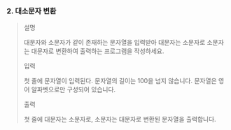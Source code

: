 ### 2. 대소문자 변환
>설명
>
>대문자와 소문자가 같이 존재하는 문자열을 입력받아 대문자는 소문자로 소문자는 대문자로 변환하여 출력하는 프로그램을 작성하세요.
>
>
>입력
>
>첫 줄에 문자열이 입력된다. 문자열의 길이는 100을 넘지 않습니다.
>문자열은 영어 알파벳으로만 구성되어 있습니다.
>
>
>출력
>
>첫 줄에 대문자는 소문자로, 소문자는 대문자로 변환된 문자열을 출력합니다.